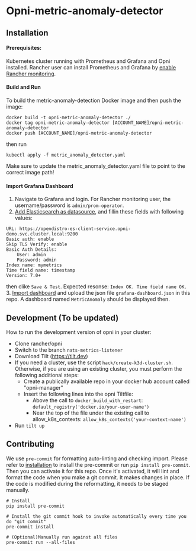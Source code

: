 # Opni-metric-anomaly-detector

## Installation
#### Prerequisites:
Kubernetes cluster running with Prometheus and Grafana and Opni installed.
Rancher user can install Prometheus and Grafana by [enable Rancher monitoring](https://rancher.com/docs/rancher/v2.5/en/monitoring-alerting/guides/enable-monitoring/).


#### Build and Run
To build the metric-anomaly-detection Docker image and then push the image:
```
docker build -t opni-metric-anomaly-detector ./
docker tag opni-metric-anomaly-detector [ACCOUNT_NAME]/opni-metric-anomaly-detector
docker push [ACCOUNT_NAME]/opni-metric-anomaly-detector

```

then run
```
kubectl apply -f metric_anomaly_detector.yaml
```
Make sure to update the metric_anomaly_detector.yaml file to point to the correct image path!

#### Import Grafana Dashboard
1. Navigate to Grafana and login. For Rancher monitoring user, the username/password is `admin/prom-operator`.
2. [Add Elasticsearch as datasource](https://grafana.com/docs/grafana/latest/datasources/add-a-data-source/#add-a-data-source), and fillin these fields with following values:
```
URL: https://opendistro-es-client-service.opni-demo.svc.cluster.local:9200
Basic auth: enable
Skip TLS Verify: enable
Basic Auth Details:
    User: admin
    Password: admin
Index name: mymetrics
Time field name: timestamp
Version: 7.0+
```
then clike `Save & Test`.
Expected resonse: `Index OK. Time field name OK.`
3. [Import dashboard](https://grafana.com/docs/grafana/latest/dashboards/export-import/#import-dashboard) and upload the json file `grafana-dashboard.json` in this repo.
A dashboard named `MetricAnomaly` should be displayed then.

## Development (To be updated)
How to run the development version of opni in your cluster:
- Clone rancher/opni
- Switch to the branch `nats-metrics-listener`
- Download Tilt (https://tilt.dev)
- If you need a cluster, use the script `hack/create-k3d-cluster.sh`. Otherwise, if you are using an existing cluster, you must perform the following additional steps:
  - Create a publically available repo in your docker hub account called "opni-manager"
  - Insert the following lines into the opni Tiltfile:
    - Above the call to `docker_build_with_restart`: `default_registry('docker.io/your-user-name')`
    - Near the top of the file under the existing call to allow_k8s_contexts: `allow_k8s_contexts('your-context-name')`
- Run `tilt up`

## Contributing
We use `pre-commit` for formatting auto-linting and checking import. Please refer to [installation](https://pre-commit.com/#installation) to install the pre-commit or run `pip install pre-commit`. Then you can activate it for this repo. Once it's activated, it will lint and format the code when you make a git commit. It makes changes in place. If the code is modified during the reformatting, it needs to be staged manually.

```
# Install
pip install pre-commit

# Install the git commit hook to invoke automatically every time you do "git commit"
pre-commit install

# (Optional)Manually run against all files
pre-commit run --all-files
```
